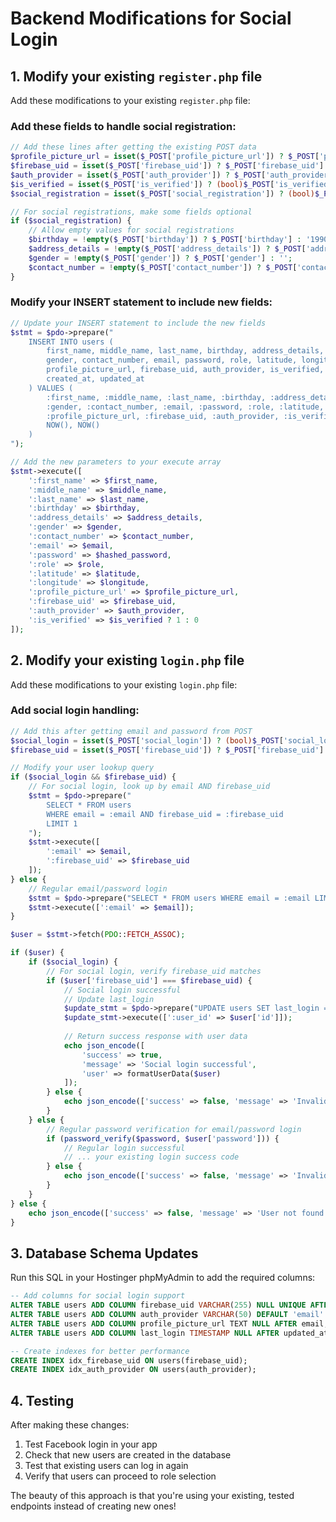 # Backend Modifications for Social Login

## 1. Modify your existing `register.php` file

Add these modifications to your existing `register.php` file:

### Add these fields to handle social registration:

```php
// Add these lines after getting the existing POST data
$profile_picture_url = isset($_POST['profile_picture_url']) ? $_POST['profile_picture_url'] : null;
$firebase_uid = isset($_POST['firebase_uid']) ? $_POST['firebase_uid'] : null;
$auth_provider = isset($_POST['auth_provider']) ? $_POST['auth_provider'] : 'email';
$is_verified = isset($_POST['is_verified']) ? (bool)$_POST['is_verified'] : false;
$social_registration = isset($_POST['social_registration']) ? (bool)$_POST['social_registration'] : false;

// For social registrations, make some fields optional
if ($social_registration) {
    // Allow empty values for social registrations
    $birthday = !empty($_POST['birthday']) ? $_POST['birthday'] : '1990-01-01';
    $address_details = !empty($_POST['address_details']) ? $_POST['address_details'] : '';
    $gender = !empty($_POST['gender']) ? $_POST['gender'] : '';
    $contact_number = !empty($_POST['contact_number']) ? $_POST['contact_number'] : '';
}
```

### Modify your INSERT statement to include new fields:

```php
// Update your INSERT statement to include the new fields
$stmt = $pdo->prepare("
    INSERT INTO users (
        first_name, middle_name, last_name, birthday, address_details, 
        gender, contact_number, email, password, role, latitude, longitude,
        profile_picture_url, firebase_uid, auth_provider, is_verified,
        created_at, updated_at
    ) VALUES (
        :first_name, :middle_name, :last_name, :birthday, :address_details,
        :gender, :contact_number, :email, :password, :role, :latitude, :longitude,
        :profile_picture_url, :firebase_uid, :auth_provider, :is_verified,
        NOW(), NOW()
    )
");

// Add the new parameters to your execute array
$stmt->execute([
    ':first_name' => $first_name,
    ':middle_name' => $middle_name,
    ':last_name' => $last_name,
    ':birthday' => $birthday,
    ':address_details' => $address_details,
    ':gender' => $gender,
    ':contact_number' => $contact_number,
    ':email' => $email,
    ':password' => $hashed_password,
    ':role' => $role,
    ':latitude' => $latitude,
    ':longitude' => $longitude,
    ':profile_picture_url' => $profile_picture_url,
    ':firebase_uid' => $firebase_uid,
    ':auth_provider' => $auth_provider,
    ':is_verified' => $is_verified ? 1 : 0
]);
```

## 2. Modify your existing `login.php` file

Add these modifications to your existing `login.php` file:

### Add social login handling:

```php
// Add this after getting email and password from POST
$social_login = isset($_POST['social_login']) ? (bool)$_POST['social_login'] : false;
$firebase_uid = isset($_POST['firebase_uid']) ? $_POST['firebase_uid'] : null;

// Modify your user lookup query
if ($social_login && $firebase_uid) {
    // For social login, look up by email AND firebase_uid
    $stmt = $pdo->prepare("
        SELECT * FROM users 
        WHERE email = :email AND firebase_uid = :firebase_uid 
        LIMIT 1
    ");
    $stmt->execute([
        ':email' => $email,
        ':firebase_uid' => $firebase_uid
    ]);
} else {
    // Regular email/password login
    $stmt = $pdo->prepare("SELECT * FROM users WHERE email = :email LIMIT 1");
    $stmt->execute([':email' => $email]);
}

$user = $stmt->fetch(PDO::FETCH_ASSOC);

if ($user) {
    if ($social_login) {
        // For social login, verify firebase_uid matches
        if ($user['firebase_uid'] === $firebase_uid) {
            // Social login successful
            // Update last_login
            $update_stmt = $pdo->prepare("UPDATE users SET last_login = NOW() WHERE id = :user_id");
            $update_stmt->execute([':user_id' => $user['id']]);
            
            // Return success response with user data
            echo json_encode([
                'success' => true,
                'message' => 'Social login successful',
                'user' => formatUserData($user)
            ]);
        } else {
            echo json_encode(['success' => false, 'message' => 'Invalid social login credentials']);
        }
    } else {
        // Regular password verification for email/password login
        if (password_verify($password, $user['password'])) {
            // Regular login successful
            // ... your existing login success code
        } else {
            echo json_encode(['success' => false, 'message' => 'Invalid password']);
        }
    }
} else {
    echo json_encode(['success' => false, 'message' => 'User not found']);
}
```

## 3. Database Schema Updates

Run this SQL in your Hostinger phpMyAdmin to add the required columns:

```sql
-- Add columns for social login support
ALTER TABLE users ADD COLUMN firebase_uid VARCHAR(255) NULL UNIQUE AFTER id;
ALTER TABLE users ADD COLUMN auth_provider VARCHAR(50) DEFAULT 'email' AFTER password;
ALTER TABLE users ADD COLUMN profile_picture_url TEXT NULL AFTER email;
ALTER TABLE users ADD COLUMN last_login TIMESTAMP NULL AFTER updated_at;

-- Create indexes for better performance
CREATE INDEX idx_firebase_uid ON users(firebase_uid);
CREATE INDEX idx_auth_provider ON users(auth_provider);
```

## 4. Testing

After making these changes:

1. Test Facebook login in your app
2. Check that new users are created in the database
3. Test that existing users can log in again
4. Verify that users can proceed to role selection

The beauty of this approach is that you're using your existing, tested endpoints instead of creating new ones!
